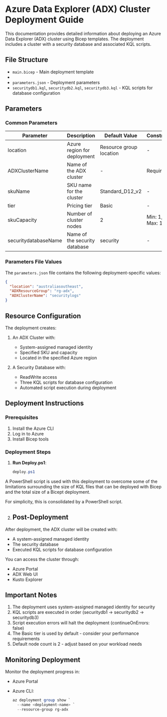 # Azure Data Explorer (ADX) Cluster Deployment Guide

This documentation provides detailed information about deploying an Azure Data Explorer (ADX) cluster using Bicep templates. The deployment includes a cluster with a security database and associated KQL scripts.

## File Structure

- `main.bicep` - Main deployment template
- 
- `parameters.json` - Deployment parameters
- `securitydb1.kql`, `securitydb2.kql`, `securitydb3.kql` - KQL scripts for database configuration

## Parameters

### Common Parameters

| Parameter            | Description                   | Default Value           | Constraints       |
| -------------------- | ----------------------------- | ----------------------- | ----------------- |
| location             | Azure region for deployment   | Resource group location | -                 |
| ADXClusterName       | Name of the ADX cluster       | -                       | Required          |
| skuName              | SKU name for the cluster      | Standard_D12_v2         | -                 |
| tier                 | Pricing tier                  | Basic                   | -                 |
| skuCapacity          | Number of cluster nodes       | 2                       | Min: 1, Max: 1000 |
| securitydatabaseName | Name of the security database | security                | -                 |

### Parameters File Values

The `parameters.json` file contains the following deployment-specific values:

```json
{
  "location": "australiasoutheast",
  "ADXResourceGroup": "rg-adx",
  "ADXClusterName": "securitylogs"
}
```

## Resource Configuration

The deployment creates:

1. An ADX Cluster with:
   
   - System-assigned managed identity
   - Specified SKU and capacity
   - Located in the specified Azure region

2. A Security Database with:
   
   - ReadWrite access
   - Three KQL scripts for database configuration
   - Automated script execution during deployment

## Deployment Instructions

### Prerequisites

1. Install the Azure CLI
2. Log in to Azure
3. Install Bicep tools

### Deployment Steps

1. **Run Deploy.ps1**:
   
   ```powershell
   deploy.ps1 
   ```

A PowerShell script is used with this deployment to overcome some of the limitations surrounding the size of KQL files that can be deployed with Bicep and the total size of a Bicept deployment.

For simplicity, this is consolidated by a PowerShell script.

2. ## Post-Deployment

After deployment, the ADX cluster will be created with:

- A system-assigned managed identity
- The security database
- Executed KQL scripts for database configuration

You can access the cluster through:

- Azure Portal
- ADX Web UI
- Kusto Explorer

## Important Notes

1. The deployment uses system-assigned managed identity for security
2. KQL scripts are executed in order (securitydb1 → securitydb2 → securitydb3)
3. Script execution errors will halt the deployment (continueOnErrors: false)
4. The Basic tier is used by default - consider your performance requirements
5. Default node count is 2 - adjust based on your workload needs

## Monitoring Deployment

Monitor the deployment progress in:

- Azure Portal

- Azure CLI:
  
  ```powershell
  az deployment group show `
    --name <deployment-name> `
    --resource-group rg-adx
  ```
